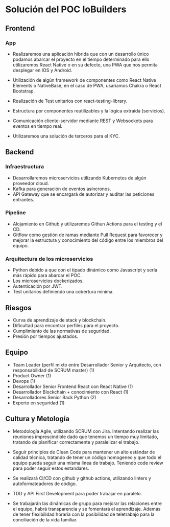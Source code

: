 # Solución del POC IoBuilders

## Frontend

### App

- Realizaremos una aplicación hibrida que con un desarrollo único podamos abarcar el proyecto en el tiempo determinado para ello utilizaremos React Native o en su defecto, una PWA que nos permita desplegar en IOS y Android.

- Utilización de algún framework de componentes como React Native Elements o NativeBase, en el caso de PWA, usaríamos Chakra o React Bootstrap.

- Realización de Test unitarios con react-testing-library.

- Estructura por componentes reutilizables y la lógica extraída (servicios).

- Comunicación cliente-servidor mediante REST y Websockets para eventos en tiempo real.

- Utilizaremos una solución de terceros para el KYC.

## Backend

### Infraestructura

- Desarrollaremos microservicios utilizando Kubernetes de algún proveedor cloud.
- Kafka para generación de eventos asíncronos.
- API Gateway que se encargará de autorizar y auditar las peticiones entrantes.

### Pipeline

- Alojamiento en Github y utilizaremos Githun Actions para el testing y el CD.
- Gitflow como gestión de ramas mediante Pull Request para favorecer y mejorar la estructura y conocimiento del código entre los miembros del equipo.

### Arquitectura de los microservicios

- Python debido a que con el tipado dinámico como Javascript y sería más rápido para abarcar el POC.
- Los microservicios dockerizados.
- Autenticación por JWT.
- Test unitarios definiendo una cobertura mínima.

## Riesgos

- Curva de aprendizaje de stack y blockchain.
- Dificultad para encontrar perfiles para el proyecto.
- Cumplimiento de las normativas de seguridad.
- Presión por tiempos ajustados.

## Equipo

- Team Leader (perfil mixto entre Desarrollador Senior y Arquitecto, con responsabilidad de SCRUM master) (1)
- Product Owner (1)
- Devops (1)
- Desarrollador Senior Frontend React con React Native (1)
- Desarrollador Blockchain + conocimiento con React (1)
- Desarrolladores Senior Back Python (2)
- Experto en seguridad (1)

## Cultura y Metología

- Metodología Agile, utilizando SCRUM con Jira. Intentando realizar las reuniones imprescindible dado que tenemos un tiempo muy limitado, tratando de planificar correctamente y paralelizar el trabajo.

- Seguir principios de Clean Code para mantener un alto estándar de calidad técnica, tratando de tener un código homogeneo y que todo el equipo pueda seguir una misma linea de trabajo. Teniendo code review para poder seguir estos estandares.

- Se realizará CI/CD con github y github actions, utilizando linters y autoformateadores de código.

- TDD y API First Development para poder trabajar en paralelo.

- Se trabajarán las dinámicas de grupo para mejorar las relaciones entre el equipo, habrá transparencia y se fomentará el aprendizaje. Además de tener flexibilidad horaría con la posibilidad de teletrabajo para la conciliación de la vida familiar.
